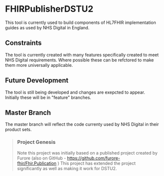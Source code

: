 # FHIRPublisherDSTU2
This tool is currently used to build components of HL7FHIR implementation guides as used by NHS Digital in England.

## Constraints
The tool is currently created with many features specifically created to meet NHS Digital requirements. Where possible these can be refctored to make them more universally applicable.

## Future Development
The tool is still being developed and changes are exepcted to appear. Initially these will be in "feature" branches.

## Master Branch ##
The master branch will reflect the code currenty used by NHS Digital in their product sets.

> ### Project Genesis
> Note this project was initially based on a published project created by Furore (also on GitHub - https://github.com/furore-fhir/Fhir.Publication )
> This project has extended the project significantly as well as making it work for DSTU2.

